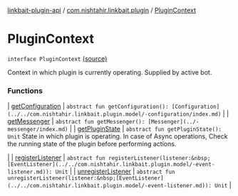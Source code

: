 [linkbait-plugin-api](../../index.md) / [com.nishtahir.linkbait.plugin](../index.md) / [PluginContext](.)


# PluginContext

`interface PluginContext` [(source)](https://gitlab.com/nishtahir/linkbait/tree/master/linkbait-plugin-api/src/main/kotlin//com/nishtahir/linkbait/plugin/PluginContext.kt#L9)

Context in which plugin is currently operating. Supplied by active bot.




### Functions


| [getConfiguration](get-configuration.md) | `abstract fun getConfiguration(): [Configuration](../../com.nishtahir.linkbait.plugin.model/-configuration/index.md)` |
| [getMessenger](get-messenger.md) | `abstract fun getMessenger(): [Messenger](../-messenger/index.md)` |
| [getPluginState](get-plugin-state.md) | `abstract fun getPluginState(): Unit`
State in which plugin is operating. In case of Async operations,
Check the running state of the plugin before performing actions.

 |
| [registerListener](register-listener.md) | `abstract fun registerListener(listener:&nbsp;[EventListener](../../com.nishtahir.linkbait.plugin.model/-event-listener.md)): Unit` |
| [unregisterListener](unregister-listener.md) | `abstract fun unregisterListener(listener:&nbsp;[EventListener](../../com.nishtahir.linkbait.plugin.model/-event-listener.md)): Unit` |

